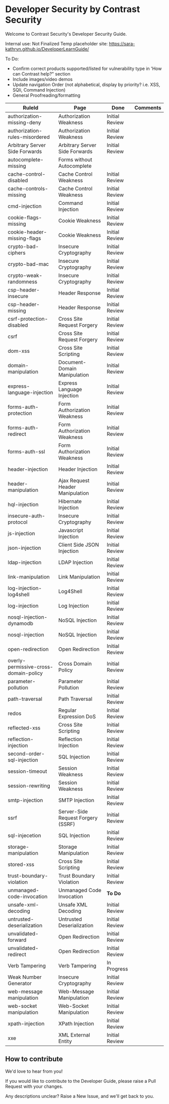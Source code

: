 # Developer Security by Contrast Security

Welcome to Contrast Security's Developer Security Guide.


Internal use: Not Finalized 
Temp placeholder site: https://sara-kathryn.github.io/DeveloperLearnGuide/ 

To Do:

- Confirm correct products supported/listed for vulnerability type in 'How can Contrast help?" section
- Include images/video demos 
- Update navigation Order (not alphabetical, display by priority? i.e. XSS, SQli, Command Injection)
- General Proofreading/formatting


| RuleId | Page | Done | Comments |
|--------|------|------|------|
| authorization-missing-deny       | Authorization Weakness     |  Initial Review   |
| authorization-rules-misordered      | Authorization Weakness     | Initial Review     |
| Arbitrary Server Side Forwards     | Arbitrary Server Side Forwards    | Initial Review      |
| autocomplete-missing       | Forms without Autocomplete      |     |
| cache-control-disabled       | Cache Control Weakness     | Initial Review    |
| cache-controls-missing       | Cache Control Weakness     | Initial Review    |
| cmd-injection      | Command Injection       | Initial Review    |
| cookie-flags-missing       | Cookie Weakness       | Initial Review   |
| cookie-header-missing-flags       | Cookie Weakness     |Initial Review  |
| crypto-bad-ciphers      | Insecure Cryptography     | Initial Review    |
| crypto-bad-mac       | Insecure Cryptography     | Initial Review    |
| crypto-weak-randomness       | Insecure Cryptography     | Initial Review    |
| csp-header-insecure       | Header Response     | Initial Review    |
| csp-header-missing       | Header Response     | Initial Review    |
| csrf-protection-disabled       | Cross Site Request Forgery     | Initial Review    |
| csrf       | Cross Site Request Forgery     | Initial Review    |
| dom-xss       | Cross Site Scripting   | Initial Review    |
| domain-manipulation       | Document-Domain Manipulation  | Initial Review    |
| express-language-injection      | Express Language Injection  | Initial Review    |
| forms-auth-protection     | Form Authorization Weakness  | Initial Review    |
| forms-auth-redirect     | Form Authorization Weakness  | Initial Review    |
| forms-auth-ssl     | Form Authorization Weakness  | Initial Review    |
| header-injection   | Header Injection  | Initial Review    |
| header-manipulation   | Ajax Request Header Manipulation | Initial Review    |
| hql-injection   | Hibernate Injection | Initial Review    |
| insecure-auth-protocol  | Insecure Cryptography | Initial Review    |
| js-injection  | Javascript Injection | Initial Review    |
| json-injection  | Client Side JSON Injection | Initial Review    |
| ldap-injection  | LDAP Injection | Initial Review    |
| link-manipulation | Link Manipulation | Initial Review    |
| log-injection-log4shell | Log4Shell | Initial Review    |
| log-injection | Log Injection | Initial Review    |
| nosql-injection-dynamodb | NoSQL Injection | Initial Review    |
| nosql-injection | NoSQL Injection | Initial Review    |
| open-redirection | Open Redirection | Initial Review    |
| overly-permissive-cross-domain-policy | Cross Domain Policy | Initial Review    |
| parameter-pollution | Parameter Pollution | Initial Review    |
| path-traversal | Path Traversal | Initial Review    |
| redos | Regular Expression DoS | Initial Review    |
| reflected-xss | Cross Site Scripting | Initial Review    |
| reflection-injection | Reflection Injection | Initial Review    |
| second-order-sql-injection | SQL Injection | Initial Review    |
| session-timeout | Session Weakness | Initial Review    |
| session-rewriting | Session Weakness | Initial Review    |
| smtp-injection | SMTP Injection | Initial Review    |
| ssrf | Server-Side Request Forgery (SSRF) | Initial Review    |
| sql-injecetion | SQL Injection | Initial Review    |
| storage-manipulation | Storage Manipulation | Initial Review    |
| stored-xss | Cross Site Scripting | Initial Review    |
| trust-boundary-violation | Trust Boundary Violation | Initial Review    |
| unmanaged-code-invocation | Unmanaged Code Invocation | **To Do**   |
| unsafe-xml-decoding | Unsafe XML Decoding | Initial Review  |
| untrusted-deserialization | Untrusted Deserialization | Initial Review  |
| unvalidated-forward | Open Redirection | Initial Review   |
| unvalidated-redirect | Open Redirection | Initial Review   |
| Verb Tampering | Verb Tampering | In Progress    |
| Weak Number Generator | Insecure Cryptography | Initial Review|
| web-message manipulation | Web-Message Manipulation | Initial Review|
| web-socket manipulation | Web-Socket Manipulation | Initial Review|
| xpath-injection | XPath Injection | Initial Review|
| xxe | XML External Entity | Initial Review|



## How to contribute

We'd love to hear from you!  

If you would like to contribute to the Developer Guide, please raise a Pull Request with your changes. 

Any descriptions unclear? Raise a New Issue, and we'll get back to you. 



